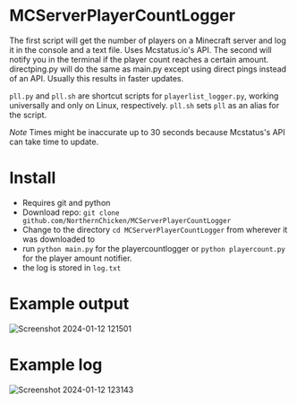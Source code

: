 # MCServerPlayerCountLogger
The first script will get the number of players on a Minecraft server and log it in the console and a text file. Uses Mcstatus.io's API.
The second will notify you in the terminal if the player count reaches a certain amount.
directping.py will do the same as main.py except using direct pings instead of an API. Usually this results in faster updates.

```pll.py``` and ```pll.sh``` are shortcut scripts for ```playerlist_logger.py```, working universally and only on Linux, respectively. ```pll.sh``` sets ```pll``` as an alias for the script.

*Note* Times might be inaccurate up to 30 seconds because Mcstatus's API can take time to update.

# Install
* Requires git and python
* Download repo: ```git clone github.com/NorthernChicken/MCServerPlayerCountLogger```
* Change to the directory ```cd MCServerPlayerCountLogger``` from wherever it was downloaded to
* run ```python main.py``` for the playercountlogger or ```python playercount.py``` for the player amount notifier.
* the log is stored in ```log.txt```

# Example output
![Screenshot 2024-01-12 121501](https://github.com/NorthernChicken/MCServerPlayerCountLogger/assets/144752748/17134a2e-422a-4175-8b00-671f6e421e27)

# Example log
![Screenshot 2024-01-12 123143](https://github.com/NorthernChicken/MCServerPlayerCountLogger/assets/144752748/7f2a9c28-e4ce-47fb-a952-03e2bd67db4d)
